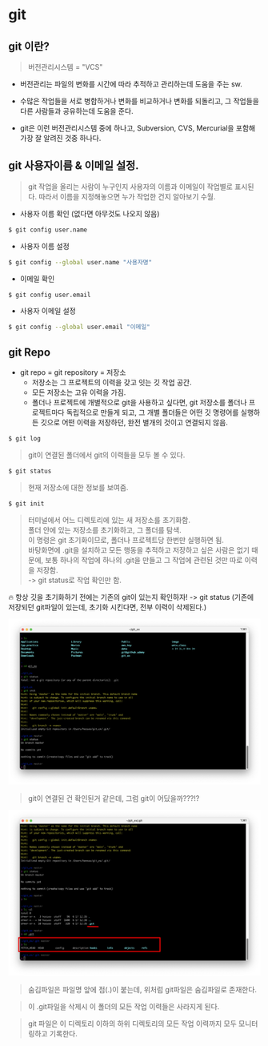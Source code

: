 # git


## git 이란?

> 버전관리시스템 = "VCS"
* 버전관리는 파일의 변화를 시간에 따라 추적하고 관리하는데 도움을 주는 sw.

* 수많은 작업들을 서로 병합하거나 변화를 비교하거나 변화를 되돌리고, 그 작업들을 다른 사람들과 공유하는데 도움을 준다.

* git은 이런 버전관리시스템 중에 하나고, Subversion, CVS, Mercurial을 포함해 가장 잘 알려진 것중 하나다.

  
## git 사용자이름 & 이메일 설정.

> git 작업을 올리는 사람이 누구인지 사용자의 이름과 이메일이 작업별로 표시된다. 따라서 이름을 지정해놓으면 누가 작업한 건지 알아보기 수월.


* 사용자 이름 확인 (없다면 아무것도 나오지 않음)

```bash
$ git config user.name
```

* 사용자 이름 설정

```bash
$ git config --global user.name "사용자명"
```

* 이메일 확인

```bash
$ git config user.email
```

* 사용자 이메일 설정

```bash
$ git config --global user.email "이메일"
```

## git Repo

* git repo = git repository = 저장소
    - 저장소는 그 프로젝트의 이력을 갖고 잇는 깃 작업 공간.
    - 모든 저장소는 고유 이력을 가짐.
    - 폴더나 프로젝트에 개별적으로 git을 사용하고 싶다면, git 저장소를 폴더나 프로젝트마다 독립적으로 만들게 되고, 그 개별 폴더들은 어떤 깃 명령어를 실행하든 깃으로 어떤 이력을 저장하던, 완전 별개의 것이고 연결되지 않음.

```zsh
$ git log
```

> git이 연결된 폴더에서 git의 이력들을 모두 볼 수 있다.

```zsh
$ git status
```

> 현재 저장소에 대한 정보를 보여줌.

```zsh
$ git init
```

> 터미널에서 어느 디렉토리에 있는 새 저장소를 초기화함. <br>
> 폴더 안에 있는 저장소를 초기화하고, 그 폴더를 탐색. <br>
> 이 명령은 git 초기화이므로, 폴더나 프로젝트당 한번만 실행하면 됨. <br>
> 바탕화면에 .git을 설치하고 모든 행동을 추적하고 저장하고 싶은 사람은 없기 때문에, 보통 하나의 작업에 하나의 .git을 만들고 그 작업에 관련된 것만 따로 이력을 저장함. <br>
-> git status로 작업 확인만 함.

🔥 항상 깃을 초기화하기 전에는 기존의 git이 있는지 확인하자! -> git status
(기존에 저장되던 git파일이 있는데, 초기화 시킨다면, 전부 이력이 삭제된다.)

![git](/Image/git&github/1.PNG)

 > git이 연결된 건 확인된거 같은데, 그럼 git이 어딨을까???!?

![git](/Image/git&github/2.PNG)

 > 숨김파일은 파일명 앞에 점(.)이 붙는데, 위처럼 git파일은 숨김파일로 존재한다.

 > 이 .git파일을 삭제시 이 폴더의 모든 작업 이력들은 사라지게 된다.

 > git 파일은 이 디렉토리 이하의 하위 디렉토리의 모든 작업 이력까지 모두 모니터링하고 기록한다.

































